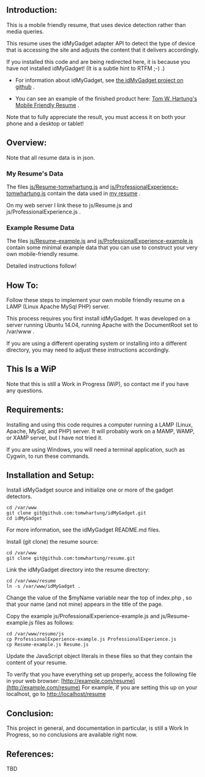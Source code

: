
## Introduction:

This is a mobile friendly resume, that uses device detection rather than media queries.

This resume uses the idMyGadget adapter API to detect the type of device that is accessing the site and adjusts the content that it delivers accordingly.

If you installed this code and are being redirected here, it is because you have not installed idMyGadget!  (It is a subtle hint to RTFM ;-) .)

* For information about idMyGadget, see [the idMyGadget project on github](https://github.com/tomwhartung/idMyGadget) .

* You can see an example of the finished product here:
[Tom W. Hartung's Mobile Friendly Resume](http://tomwhartung.com/resume) .

Note that to fully appreciate the result, you must access it on both your phone and a desktop or tablet!

## Overview:
Note that all resume data is in json.

### My Resume's Data
The files
[js/Resume-tomwhartung.js](https://github.com/tomwhartung/resume/blob/master/js/Resume-tomwhartung.js)
and
[js/ProfessionalExperience-tomwhartung.js](https://github.com/tomwhartung/resume/blob/master/js/ProfessionalExperience-tomwhartung.js)
contain the data used in [my resume](http://tomwhartung.com/resume) .

On my web server I link these to js/Resume.js and js/ProfessionalExperience.js .

### Example Resume Data
The files
[js/Resume-example.js](https://github.com/tomwhartung/resume/blob/master/js/Resume-example.js)
and
[js/ProfessionalExperience-example.js](https://github.com/tomwhartung/resume/blob/master/js/ProfessionalExperience-example.js)
contain some minimal example data that you can use to construct your very own mobile-friendly resume.

Detailed instructions follow!

## How To:
Follow these steps to implement your own mobile friendly resume
on a LAMP (Linux Apache MySql PHP) server.

This process requires you first install idMyGadget.  It was
developed on a server running Ubuntu 14.04, running Apache with
the DocumentRoot set to /var/www .

If you are using a different operating system or installing
into a different directory, you may need to adjust these
instructions accordingly.

## This Is a WiP
Note that this is still a Work in Progress (WiP), so contact me
if you have any questions.

## Requirements:
Installing and using this code requires a computer running a
LAMP (Linux, Apache, MySql, and PHP) server.  It will probably work
on a MAMP, WAMP, or XAMP server, but I have not tried it.

If you are using Windows, you will need a terminal application,
such as Cygwin, to run these commands.

## Installation and Setup:
Install idMyGadget source and initialize one or more of the gadget detectors.
```
cd /var/www
git clone git@github.com:tomwhartung/idMyGadget.git
cd idMyGadget
```

For more information, see the idMyGadget README.md files.

Install (git clone) the resume source:
```
cd /var/www
git clone git@github.com:tomwhartung/resume.git
```

Link the idMyGadget directory into the resume directory:
```
cd /var/www/resume
ln -s /var/www/idMyGadget .
```

Change the value of the $myName variable near the top of
index.php , so that your name (and not mine) appears in the
title of the page.

Copy the example js/ProfessionalExperience-example.js and
js/Resume-example.js files as follows:
```
cd /var/www/resume/js
cp ProfessionalExperience-example.js ProfessionalExperience.js
cp Resume-example.js Resume.js
```

Update the JavaScript object literals in these files so that
they contain the content of your resume.

To verify that you have everything set up properly, access the
following file in your web browser:
[http://example.com/resume](http://example.com/resume)
For example, if you are setting this up on your localhost, go to
[http://localhost/resume](http://localhost/resume)

## Conclusion:
This project in general, and documentation in particular,
is still a Work In Progress, so no conclusions are available right now.

## References:
TBD
